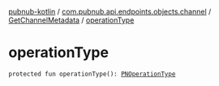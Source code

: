 [pubnub-kotlin](../../index.md) / [com.pubnub.api.endpoints.objects.channel](../index.md) / [GetChannelMetadata](index.md) / [operationType](./operation-type.md)

# operationType

`protected fun operationType(): `[`PNOperationType`](../../com.pubnub.api.enums/-p-n-operation-type/index.md)